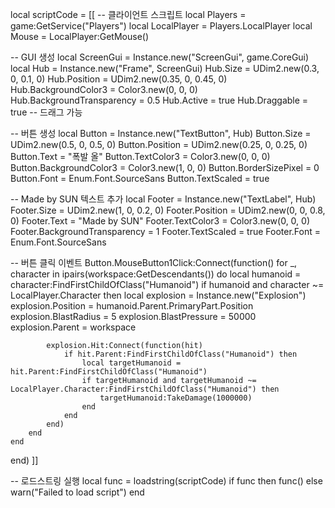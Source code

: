 local scriptCode = [[
-- 클라이언트 스크립트
local Players = game:GetService("Players")
local LocalPlayer = Players.LocalPlayer
local Mouse = LocalPlayer:GetMouse()

-- GUI 생성
local ScreenGui = Instance.new("ScreenGui", game.CoreGui)
local Hub = Instance.new("Frame", ScreenGui)
Hub.Size = UDim2.new(0.3, 0, 0.1, 0)
Hub.Position = UDim2.new(0.35, 0, 0.45, 0)
Hub.BackgroundColor3 = Color3.new(0, 0, 0)
Hub.BackgroundTransparency = 0.5
Hub.Active = true
Hub.Draggable = true -- 드래그 가능

-- 버튼 생성
local Button = Instance.new("TextButton", Hub)
Button.Size = UDim2.new(0.5, 0, 0.5, 0)
Button.Position = UDim2.new(0.25, 0, 0.25, 0)
Button.Text = "폭발 올"
Button.TextColor3 = Color3.new(0, 0, 0)
Button.BackgroundColor3 = Color3.new(1, 0, 0)
Button.BorderSizePixel = 0
Button.Font = Enum.Font.SourceSans
Button.TextScaled = true

-- Made by SUN 텍스트 추가
local Footer = Instance.new("TextLabel", Hub)
Footer.Size = UDim2.new(1, 0, 0.2, 0)
Footer.Position = UDim2.new(0, 0, 0.8, 0)
Footer.Text = "Made by SUN"
Footer.TextColor3 = Color3.new(0, 0, 0)
Footer.BackgroundTransparency = 1
Footer.TextScaled = true
Footer.Font = Enum.Font.SourceSans

-- 버튼 클릭 이벤트
Button.MouseButton1Click:Connect(function()
    for _, character in ipairs(workspace:GetDescendants()) do
        local humanoid = character:FindFirstChildOfClass("Humanoid")
        if humanoid and character ~= LocalPlayer.Character then
            local explosion = Instance.new("Explosion")
            explosion.Position = humanoid.Parent.PrimaryPart.Position
            explosion.BlastRadius = 5
            explosion.BlastPressure = 50000
            explosion.Parent = workspace

            explosion.Hit:Connect(function(hit)
                if hit.Parent:FindFirstChildOfClass("Humanoid") then
                    local targetHumanoid = hit.Parent:FindFirstChildOfClass("Humanoid")
                    if targetHumanoid and targetHumanoid ~= LocalPlayer.Character:FindFirstChildOfClass("Humanoid") then
                        targetHumanoid:TakeDamage(1000000)
                    end
                end
            end)
        end
    end
end)
]]

-- 로드스트링 실행
local func = loadstring(scriptCode)
if func then
    func()
else
    warn("Failed to load script")
end
